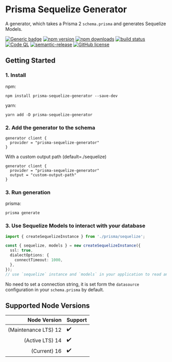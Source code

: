 # Prisma Sequelize Generator

A generator, which takes a Prisma 2 `schema.prisma` and generates Sequelize Models.

[![Generic badge](https://img.shields.io/badge/Generator%20for-◭%20Prisma-9F7AEA.svg)](https://www.prisma.io)
[![npm version](https://img.shields.io/npm/v/prisma-sequelize-generator?label=npm%20package)](https://www.npmjs.com/package/prisma-sequelize-generator)
[![npm downloads](https://img.shields.io/npm/dm/prisma-sequelize-generator)](https://www.npmjs.com/package/prisma-sequelize-generator)
[![build status](https://img.shields.io/github/workflow/status/floydspace/prisma-sequelize-generator/release)](https://github.com/floydspace/prisma-sequelize-generator/actions/workflows/release.yml)
[![Code QL](https://github.com/floydspace/prisma-sequelize-generator/workflows/CodeQL/badge.svg)](https://github.com/floydspace/prisma-sequelize-generator/actions/workflows/codeql-analysis.yml)
[![semantic-release](https://img.shields.io/badge/%20%20%F0%9F%93%A6%F0%9F%9A%80-semantic--release-e10079.svg)](https://github.com/semantic-release/semantic-release)
[![GitHub license](https://img.shields.io/github/license/Naereen/StrapDown.js.svg)](https://github.com/floydspace/prisma-sequelize-generator/blob/master/LICENSE)

## Getting Started

### 1. Install

npm:

```shell
npm install prisma-sequelize-generator --save-dev
```

yarn:

```shell
yarn add -D prisma-sequelize-generator
```

### 2. Add the generator to the schema

```prisma
generator client {
  provider = "prisma-sequelize-generator"
}
```

With a custom output path (default=./sequelize)

```prisma
generator client {
  provider = "prisma-sequelize-generator"
  output = "custom-output-path"
}
```

### 3. Run generation

prisma:

```shell
prisma generate
```

### 3. Use Sequelize Models to interact with your database

```typescript
import { createSequelizeInstance } from './prisma/sequelize';

const { sequelize, models } = new createSequelizeInstance({
  ssl: true,
  dialectOptions: {
    connectTimeout: 1000,
  },
});
// use `sequelize` instance and `models` in your application to read and write data in your DB
```

No need to set a connection string, it is set form the `datasource` configuration in your `schema.prisma` by default.

## Supported Node Versions

|         Node Version | Support            |
| -------------------: | :----------------- |
| (Maintenance LTS) 12 | :heavy_check_mark: |
|      (Active LTS) 14 | :heavy_check_mark: |
|         (Current) 16 | :heavy_check_mark: |

